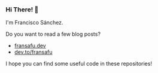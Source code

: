 ### Hi There! 👋

I'm Francisco Sánchez.

Do you want to read a few blog posts?
* [fransafu.dev](https://www.fransafu.dev)
* [dev.to/fransafu](https://dev.to/fransafu)

I hope you can find some useful code in these repositories!

